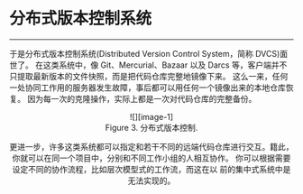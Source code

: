# 分布式版本控制系统
---- 

于是分布式版本控制系统(Distributed Version Control System，简称 DVCS)面世了。 在这类系统中，像 Git、Mercurial、Bazaar 以及 Darcs 等，客户端并不只提取最新版本的文件快照，而是把代码仓库完整地镜像下来。 这么一来，任何一处协同工作用的服务器发生故障，事后都可以用任何一个镜像出来的本地仓库恢复。 因为每一次的克隆操作，实际上都是一次对代码仓库的完整备份。 


 <div align="center">![][image-1]

 <div align="center"> Figure 3. 分布式版本控制. 

更进一步，许多这类系统都可以指定和若干不同的远端代码仓库进行交互。籍此，你就可以在同一个项目中，分别和不同工作小组的人相互协作。 你可以根据需要设定不同的协作流程，比如层次模型式的工作流，而这在以 前的集中式系统中是无法实现的。 

[image-1]:	../image/1/03.png